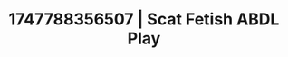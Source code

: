 ---
categories:
- Femdom wrestling
- Kinky dreams
- Dominant softness
- Erotic curves
- Romantasy erotica
image: /assets/images/1747788356507.jpg
layout: post
seo:
  description: Featured content with sensual Scat Fetish, ABDL Play. HD images available.
  keywords: Scat Fetish, ABDL Play
  og_image: /assets/images/1747788356507.jpg
  schema_type: VisualArtwork
tags:
- '#1747788356507'
- ABDL Play
- Scat Fetish
title: 1747788356507 | Scat Fetish ABDL Play
---